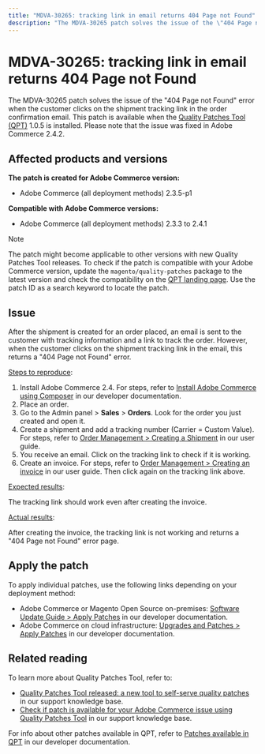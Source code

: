 ```yaml
---
title: "MDVA-30265: tracking link in email returns 404 Page not Found"
description: "The MDVA-30265 patch solves the issue of the \"404 Page not Found\" error when the customer clicks on the shipment tracking link in the order confirmation email. This patch is available when the [Quality Patches Tool (QPT)](https://support.magento.com/hc/en-us/articles/360047139492) 1.0.5 is installed. Please note that the issue was fixed in Adobe Commerce 2.4.2."
---
```


# MDVA-30265: tracking link in email returns 404 Page not Found

The MDVA-30265 patch solves the issue of the "404 Page not Found" error when the customer clicks on the shipment tracking link in the order confirmation email. This patch is available when the [Quality Patches Tool (QPT)](https://support.magento.com/hc/en-us/articles/360047139492) 1.0.5 is installed. Please note that the issue was fixed in Adobe Commerce 2.4.2.

## Affected products and versions

**The patch is created for Adobe Commerce version:**

* Adobe Commerce (all deployment methods) 2.3.5-p1

**Compatible with Adobe Commerce versions:**

* Adobe Commerce (all deployment methods) 2.3.3 to 2.4.1

>[!NOTE]
>
>The patch might become applicable to other versions with new Quality Patches Tool releases. To check if the patch is compatible with your Adobe Commerce version, update the `magento/quality-patches` package to the latest version and check the compatibility on the [QPT landing page](https://devdocs.magento.com/quality-patches/tool.html#patch-grid). Use the patch ID as a search keyword to locate the patch.

## Issue

After the shipment is created for an order placed, an email is sent to the customer with tracking information and a link to track the order. However, when the customer clicks on the shipment tracking link in the email, this returns a "404 Page not Found" error.

<u>Steps to reproduce</u>:

1. Install Adobe Commerce 2.4. For steps, refer to [Install Adobe Commerce using Composer](https://devdocs.magento.com/guides/v2.4/install-gde/composer.html) in our developer documentation.
1. Place an order.
1. Go to the Admin panel > **Sales** > **Orders**. Look for the order you just created and open it.
1. Create a shipment and add a tracking number (Carrier = Custom Value). For steps, refer to [Order Management > Creating a Shipment](https://docs.magento.com/user-guide/sales/shipments-create.html) in our user guide.
1. You receive an email. Click on the tracking link to check if it is working.
1. Create an invoice. For steps, refer to [Order Management > Creating an invoice](https://docs.magento.com/user-guide/sales/invoice-create.html) in our user guide. Then click again on the tracking link above.

<u>Expected results</u>:

The tracking link should work even after creating the invoice.

<u>Actual results</u>:

After creating the invoice, the tracking link is not working and returns a "404 Page not Found" error page.

## Apply the patch

To apply individual patches, use the following links depending on your deployment method:

* Adobe Commerce or Magento Open Source on-premises: [Software Update Guide > Apply Patches](https://devdocs.magento.com/guides/v2.4/comp-mgr/patching/mqp.html) in our developer documentation.
* Adobe Commerce on cloud infrastructure: [Upgrades and Patches > Apply Patches](https://devdocs.magento.com/cloud/project/project-patch.html) in our developer documentation.

## Related reading

To learn more about Quality Patches Tool, refer to:

* [Quality Patches Tool released: a new tool to self-serve quality patches](https://support.magento.com/hc/en-us/articles/360047139492) in our support knowledge base.
* [Check if patch is available for your Adobe Commerce issue using Quality Patches Tool](https://support.magento.com/hc/en-us/articles/360047125252) in our support knowledge base.

For info about other patches available in QPT, refer to [Patches available in QPT](https://devdocs.magento.com/quality-patches/tool.html#patch-grid) in our developer documentation. 
